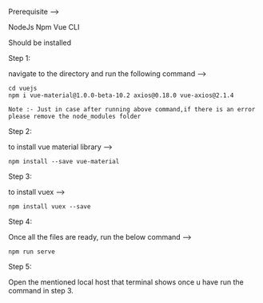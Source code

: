 Prerequisite -->


NodeJs
Npm
Vue CLI

Should be installed

Step 1: 

navigate to the directory and run the following command -->

	cd vuejs
	npm i vue-material@1.0.0-beta-10.2 axios@0.18.0 vue-axios@2.1.4
	
	Note :- Just in case after running above command,if there is an error please remove the node_modules folder 

Step 2: 

to install vue material library -->

	npm install --save vue-material


Step 3:  

to install vuex -->

	npm install vuex --save

Step 4: 

Once all the files are ready, run the below command -->

	npm run serve


Step 5:

Open the mentioned local host that terminal shows once u have run the command in step 3.
